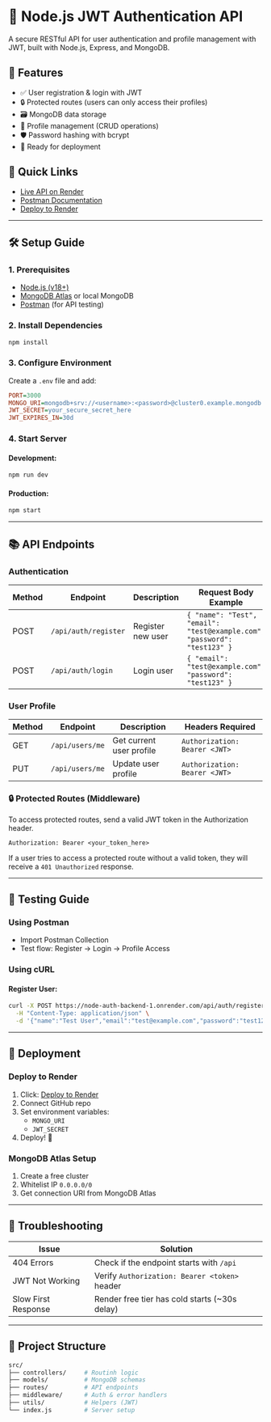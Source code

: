 
# 🔐 Node.js JWT Authentication API

A secure RESTful API for user authentication and profile management with JWT, built with Node.js, Express, and MongoDB.

## 🌟 Features

- ✅ User registration & login with JWT
- 🔒 Protected routes (users can only access their profiles)
- 🗃️ MongoDB data storage
- 🔄 Profile management (CRUD operations)
- 🛡️ Password hashing with bcrypt
- 🚀 Ready for deployment

## 🔗 Quick Links

- [Live API on Render](https://node-auth-backend-9i88.onrender.com)
- [Postman Documentation](https://skillful-sailboat-072.notion.site/Postman-API-Documentation-for-Node-Auth-Backend-1c5378b5f42f80a4a33ce5c6e2db5dbd)
- [Deploy to Render](https://render.com/deploy)

---

## 🛠️ Setup Guide

### **1. Prerequisites**

- [Node.js (v18+)](https://nodejs.org/)
- [MongoDB Atlas](https://www.mongodb.com/atlas/database) or local MongoDB
- [Postman](https://www.postman.com/) (for API testing)

### **2. Install Dependencies**

```bash
npm install
```

### **3. Configure Environment**

Create a `.env` file and add:

```ini
PORT=3000
MONGO_URI=mongodb+srv://<username>:<password>@cluster0.example.mongodb.net/your-db?retryWrites=true&w=majority
JWT_SECRET=your_secure_secret_here
JWT_EXPIRES_IN=30d
```

### **4. Start Server**

#### Development:
```bash
npm run dev
```

#### Production:
```bash
npm start
```

---

## 📚 API Endpoints

### **Authentication**

| Method | Endpoint           | Description        | Request Body Example |
|--------|-------------------|--------------------|----------------------|
| POST   | `/api/auth/register` | Register new user | `{ "name": "Test", "email": "test@example.com", "password": "test123" }` |
| POST   | `/api/auth/login`  | Login user        | `{ "email": "test@example.com", "password": "test123" }` |

### **User Profile**

| Method | Endpoint         | Description            | Headers Required |
|--------|-----------------|------------------------|------------------|
| GET    | `/api/users/me` | Get current user profile | `Authorization: Bearer <JWT>` |
| PUT    | `/api/users/me` | Update user profile    | `Authorization: Bearer <JWT>` |

### 🔒 **Protected Routes (Middleware)**
To access protected routes, send a valid JWT token in the Authorization header.

```http
Authorization: Bearer <your_token_here>
```

If a user tries to access a protected route without a valid token, they will receive a `401 Unauthorized` response.

---

## 🧪 Testing Guide

### **Using Postman**
- Import Postman Collection
- Test flow: Register → Login → Profile Access

### **Using cURL**
#### Register User:
```bash
curl -X POST https://node-auth-backend-1.onrender.com/api/auth/register \
  -H "Content-Type: application/json" \
  -d '{"name":"Test User","email":"test@example.com","password":"test123"}'
```

---

## 🚀 Deployment

### **Deploy to Render**
1. Click: [Deploy to Render](https://render.com/deploy)
2. Connect GitHub repo
3. Set environment variables:
   - `MONGO_URI`
   - `JWT_SECRET`
4. Deploy! 🚀

### **MongoDB Atlas Setup**
1. Create a free cluster
2. Whitelist IP `0.0.0.0/0`
3. Get connection URI from MongoDB Atlas

---

## 🚨 Troubleshooting

| Issue | Solution |
|--------|----------|
| 404 Errors | Check if the endpoint starts with `/api` |
| JWT Not Working | Verify `Authorization: Bearer <token>` header |
| Slow First Response | Render free tier has cold starts (~30s delay) |

---

## 📂 Project Structure

```bash
src/
├── controllers/     # Routinh logic
├── models/          # MongoDB schemas
├── routes/          # API endpoints
├── middleware/      # Auth & error handlers
├── utils/           # Helpers (JWT)
└── index.js         # Server setup
```


